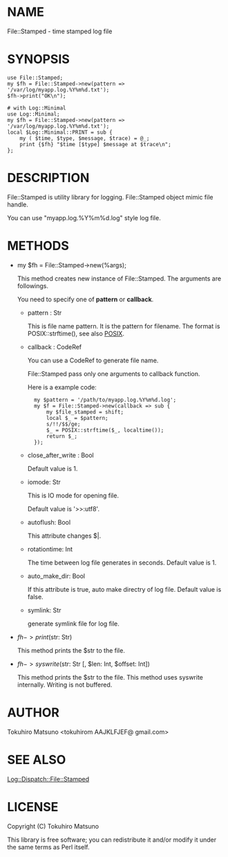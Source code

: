 # NAME

File::Stamped - time stamped log file

# SYNOPSIS

    use File::Stamped;
    my $fh = File::Stamped->new(pattern => '/var/log/myapp.log.%Y%m%d.txt');
    $fh->print("OK\n");

    # with Log::Minimal
    use Log::Minimal;
    my $fh = File::Stamped->new(pattern => '/var/log/myapp.log.%Y%m%d.txt');
    local $Log::Minimal::PRINT = sub {
        my ( $time, $type, $message, $trace) = @_;
        print {$fh} "$time [$type] $message at $trace\n";
    };

# DESCRIPTION

File::Stamped is utility library for logging. File::Stamped object mimic file handle.

You can use "myapp.log.%Y%m%d.log" style log file.

# METHODS

- my $fh = File::Stamped->new(%args);

    This method creates new instance of File::Stamped. The arguments are followings.

    You need to specify one of **pattern** or **callback**.

    - pattern : Str

        This is file name pattern. It is the pattern for filename. The format is POSIX::strftime(), see also [POSIX](https://metacpan.org/pod/POSIX).

    - callback : CodeRef

        You can use a CodeRef to generate file name.

        File::Stamped pass only one arguments to callback function.

        Here is a example code:

            my $pattern = '/path/to/myapp.log.%Y%m%d.log';
            my $f = File::Stamped->new(callback => sub {
                my $file_stamped = shift;
                local $_ = $pattern;
                s/!!/$$/ge;
                $_ = POSIX::strftime($_, localtime());
                return $_;
            });

    - close\_after\_write : Bool

        Default value is 1.

    - iomode: Str

        This is IO mode for opening file.

        Default value is '>>:utf8'.

    - autoflush: Bool

        This attribute changes $|.

    - rotationtime: Int

        The time between log file generates in seconds. Default value is 1.

    - auto\_make\_dir: Bool

        If this attribute is true, auto make directry of log file. Default value is false.

    - symlink: Str

        generate symlink file for log file.

- $fh->print($str: Str)

    This method prints the $str to the file.

- $fh->syswrite($str: Str \[, $len: Int, $offset: Int\])

    This method prints the $str to the file.
    This method uses syswrite internally. Writing is not buffered.

# AUTHOR

Tokuhiro Matsuno &lt;tokuhirom AAJKLFJEF@ gmail.com>

# SEE ALSO

[Log::Dispatch::File::Stamped](https://metacpan.org/pod/Log::Dispatch::File::Stamped)

# LICENSE

Copyright (C) Tokuhiro Matsuno

This library is free software; you can redistribute it and/or modify
it under the same terms as Perl itself.
